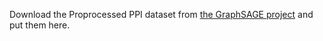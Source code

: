 Download the Proprocessed PPI dataset from [the GraphSAGE project](http://snap.stanford.edu/graphsage/) and put them here.
